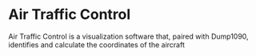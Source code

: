 # Air Traffic Control
Air Traffic Control is a visualization software that, paired with Dump1090, identifies and calculate the coordinates of the aircraft
